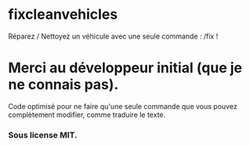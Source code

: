 # fixcleanvehicles
 Réparez / Nettoyez un véhicule avec une seule commande : /fix !

# Merci au développeur initial (que je ne connais pas).
 Code optimisé pour ne faire qu'une seule commande que vous pouvez complètement modifier, comme traduire le texte.

### Sous license MIT.
